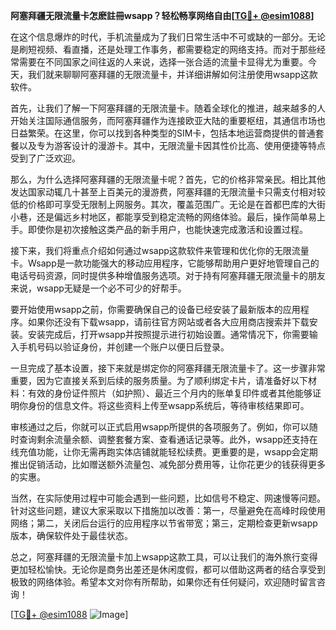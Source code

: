 **阿塞拜疆无限流量卡怎麽註冊wsapp？轻松畅享网络自由[[TG💪+ @esim1088](https://t.me/s/esim1088)]**

在这个信息爆炸的时代，手机流量成为了我们日常生活中不可或缺的一部分。无论是刷短视频、看直播，还是处理工作事务，都需要稳定的网络支持。而对于那些经常需要在不同国家之间往返的人来说，选择一张合适的流量卡显得尤为重要。今天，我们就来聊聊阿塞拜疆的无限流量卡，并详细讲解如何注册使用wsapp这款软件。

首先，让我们了解一下阿塞拜疆的无限流量卡。随着全球化的推进，越来越多的人开始关注国际通信服务，而阿塞拜疆作为连接欧亚大陆的重要枢纽，其通信市场也日益繁荣。在这里，你可以找到各种类型的SIM卡，包括本地运营商提供的普通套餐以及专为游客设计的漫游卡。其中，无限流量卡因其性价比高、使用便捷等特点受到了广泛欢迎。

那么，为什么选择阿塞拜疆的无限流量卡呢？首先，它的价格非常亲民。相比其他发达国家动辄几十甚至上百美元的漫游费，阿塞拜疆的无限流量卡只需支付相对较低的价格即可享受无限制上网服务。其次，覆盖范围广。无论是在首都巴库的大街小巷，还是偏远乡村地区，都能享受到稳定流畅的网络体验。最后，操作简单易上手。即使你是初次接触这类产品的新手用户，也能快速完成激活和设置过程。

接下来，我们将重点介绍如何通过wsapp这款软件来管理和优化你的无限流量卡。Wsapp是一款功能强大的移动应用程序，它能够帮助用户更好地管理自己的电话号码资源，同时提供多种增值服务选项。对于持有阿塞拜疆无限流量卡的朋友来说，wsapp无疑是一个必不可少的好帮手。

要开始使用wsapp之前，你需要确保自己的设备已经安装了最新版本的应用程序。如果你还没有下载wsapp，请前往官方网站或者各大应用商店搜索并下载安装。安装完成后，打开wsapp并按照提示进行初始设置。通常情况下，你需要输入手机号码以验证身份，并创建一个账户以便日后登录。

一旦完成了基本设置，接下来就是绑定你的阿塞拜疆无限流量卡了。这一步骤非常重要，因为它直接关系到后续的服务质量。为了顺利绑定卡片，请准备好以下材料：有效的身份证件照片（如护照）、最近三个月内的账单复印件或者其他能够证明你身份的信息文件。将这些资料上传至wsapp系统后，等待审核结果即可。

审核通过之后，你就可以正式启用wsapp所提供的各项服务了。例如，你可以随时查询剩余流量余额、调整套餐方案、查看通话记录等。此外，wsapp还支持在线充值功能，让你无需再跑实体店铺就能轻松续费。更重要的是，wsapp会定期推出促销活动，比如赠送额外流量包、减免部分费用等，让你花更少的钱获得更多的实惠。

当然，在实际使用过程中可能会遇到一些问题，比如信号不稳定、网速慢等问题。针对这些问题，建议大家采取以下措施加以改善：第一，尽量避免在高峰时段使用网络；第二，关闭后台运行的应用程序以节省带宽；第三，定期检查更新wsapp版本，确保软件处于最佳状态。

总之，阿塞拜疆的无限流量卡加上wsapp这款工具，可以让我们的海外旅行变得更加轻松愉快。无论你是商务出差还是休闲度假，都可以借助这两者的结合享受到极致的网络体验。希望本文对你有所帮助，如果你还有任何疑问，欢迎随时留言咨询！

[[TG💪+ @esim1088](https://t.me/s/esim1088) ![Image](https://i.postimg.cc/4NQfJmqS/Snipaste-2025-05-13-00-14-12.png)]